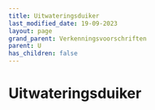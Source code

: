 ```yaml
---
title: Uitwateringsduiker
last_modified_date: 19-09-2023
layout: page
grand_parent: Verkenningsvoorschriften
parent: U
has_children: false
---
```


Uitwateringsduiker
==================

